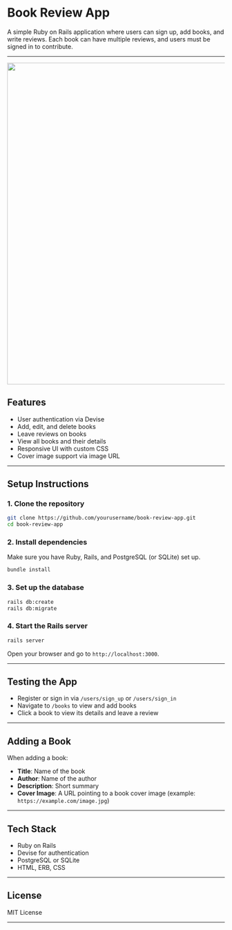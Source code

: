 # Book Review App

A simple Ruby on Rails application where users can sign up, add books, and write reviews. Each book can have multiple reviews, and users must be signed in to contribute.

---
  <p align="center">
    <img width="732" height="745" src="https://github.com/user-attachments/assets/167f1124-59a9-4f45-9e22-e63c5a4934a2">
  </p>

## Features

- User authentication via Devise
- Add, edit, and delete books
- Leave reviews on books
- View all books and their details
- Responsive UI with custom CSS
- Cover image support via image URL

---

## Setup Instructions

### 1. Clone the repository

```bash
git clone https://github.com/yourusername/book-review-app.git
cd book-review-app
```

### 2. Install dependencies

Make sure you have Ruby, Rails, and PostgreSQL (or SQLite) set up.

```bash
bundle install
```

### 3. Set up the database

```bash
rails db:create
rails db:migrate
```

### 4. Start the Rails server

```bash
rails server
```

Open your browser and go to `http://localhost:3000`.

---

## Testing the App

- Register or sign in via `/users/sign_up` or `/users/sign_in`
- Navigate to `/books` to view and add books
- Click a book to view its details and leave a review

---

## Adding a Book

When adding a book:
- **Title**: Name of the book
- **Author**: Name of the author
- **Description**: Short summary
- **Cover Image**: A URL pointing to a book cover image (example: `https://example.com/image.jpg`)

---

## Tech Stack

- Ruby on Rails
- Devise for authentication
- PostgreSQL or SQLite
- HTML, ERB, CSS

---

## License

MIT License

---
